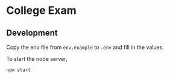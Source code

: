 # College Exam

## Development

Copy the env file from `env.example` to `.env` and fill in the values.

To start the node server,

```
npm start
```
